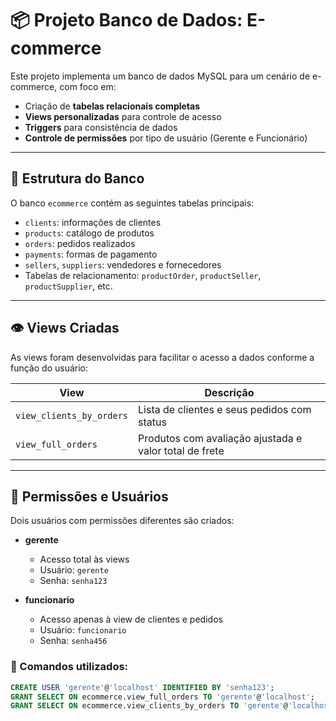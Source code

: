 # 📦 Projeto Banco de Dados: E-commerce

Este projeto implementa um banco de dados MySQL para um cenário de e-commerce, com foco em:

- Criação de **tabelas relacionais completas**
- **Views personalizadas** para controle de acesso
- **Triggers** para consistência de dados
- **Controle de permissões** por tipo de usuário (Gerente e Funcionário)

---

## 🧱 Estrutura do Banco

O banco `ecommerce` contém as seguintes tabelas principais:

- `clients`: informações de clientes
- `products`: catálogo de produtos
- `orders`: pedidos realizados
- `payments`: formas de pagamento
- `sellers`, `suppliers`: vendedores e fornecedores
- Tabelas de relacionamento: `productOrder`, `productSeller`, `productSupplier`, etc.

---

## 👁️ Views Criadas

As views foram desenvolvidas para facilitar o acesso a dados conforme a função do usuário:

| View                    | Descrição                                                                 |
|-------------------------|---------------------------------------------------------------------------|
| `view_clients_by_orders` | Lista de clientes e seus pedidos com status                              |
| `view_full_orders`       | Produtos com avaliação ajustada e valor total de frete                   |

---

## 🔐 Permissões e Usuários

Dois usuários com permissões diferentes são criados:

- **gerente**  
  - Acesso total às views
  - Usuário: `gerente`  
  - Senha: `senha123`

- **funcionario**  
  - Acesso apenas à view de clientes e pedidos  
  - Usuário: `funcionario`  
  - Senha: `senha456`

### 🔧 Comandos utilizados:
```sql
CREATE USER 'gerente'@'localhost' IDENTIFIED BY 'senha123';
GRANT SELECT ON ecommerce.view_full_orders TO 'gerente'@'localhost';
GRANT SELECT ON ecommerce.view_clients_by_orders TO 'gerente'@'localhost';
